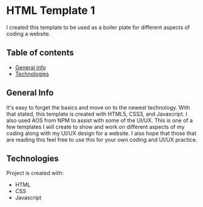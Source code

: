 # HTML Template 1
I created this template to be used as a boiler plate for different aspects of coding a website. 

## Table of contents
* [General info](#general-info)
* [Technologies](#technologies)

## General Info
It's easy to forget the basics and move on to the newest technology. With that stated, this template is created with HTML5, CSS3, and Javascript. I also used AOS from NPM to assist with some of the UI/UX. This is one of a few templates I will create to show and work on different aspects of my coding along with my UI/UX design for a website. I also hope that those that are reading this feel free to use this for your own coding and UI/UX practice. 

## Technologies
Project is created with:
* HTML
* CSS
* Javascript